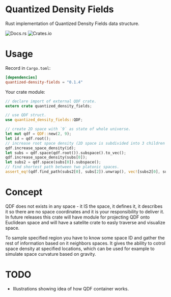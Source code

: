 # Quantized Density Fields
Rust implementation of Quantized Density Fields data structure.

![Docs.rs](https://docs.rs/quantized-density-fields/badge.svg)
![Crates.io](https://img.shields.io/crates/v/quantized-density-fields.svg)

# Usage
Record in `Cargo.toml`:
```toml
[dependencies]
quantized-density-fields = "0.1.4"
```

Your crate module:
```rust
// declare import of external QDF crate.
extern crate quantized_density_fields;

// use QDF struct.
use quantized_density_fields::QDF;

// create 2D space with `9` as state of whole universe.
let mut qdf = QDF::new(2, 9);
let id = qdf.root();
// increase root space density (2D space is subdivided into 3 children chunks).
qdf.increase_space_density(id);
let subs = qdf.space(qdf.root()).subspace().to_vec();
qdf.increase_space_density(subs[0]);
let subs2 = qdf.space(subs[0]).subspace();
// find shortest path between two platonic spaces.
assert_eq!(qdf.find_path(subs2[0], subs[2]).unwrap(), vec![subs2[0], subs2[1], subs[2]]);
```

# Concept
QDF does not exists in any space - it IS the space, it defines it,
it describes it so there are no space coordinates and it is your responsibility to deliver it.
In future releases this crate will have module for projecting QDF onto Euclidean space
and will have a satelite crate to easly traverse and visualize space.

To sample specified region you have to know some space ID and gather the rest of information
based on it neighbors spaces.
It gives the ability to cotrol space density at specified locations, which can be used
for example to simulate space curvature based on gravity.

# TODO
- Illustrations showing idea of how QDF container works.
